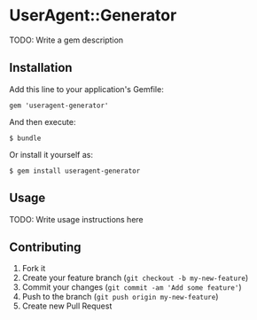 # UserAgent::Generator

TODO: Write a gem description

## Installation

Add this line to your application's Gemfile:

    gem 'useragent-generator'

And then execute:

    $ bundle

Or install it yourself as:

    $ gem install useragent-generator

## Usage

TODO: Write usage instructions here

## Contributing

1. Fork it
2. Create your feature branch (`git checkout -b my-new-feature`)
3. Commit your changes (`git commit -am 'Add some feature'`)
4. Push to the branch (`git push origin my-new-feature`)
5. Create new Pull Request
